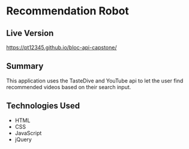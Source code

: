 # Recommendation Robot

## Live Version

https://pt12345.github.io/bloc-api-capstone/
## Summary

This application uses the TasteDive and YouTube api to let the user find recommended videos based on their search input.

## Technologies Used

* HTML
* CSS
* JavaScript
* jQuery